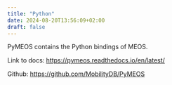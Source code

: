 ```yaml
---
title: "Python"
date: 2024-08-20T13:56:09+02:00
draft: false
---
```


PyMEOS contains the Python bindings of MEOS.

[comment]: <> (Short description and maybe installation process: TODO)

Link to docs: https://pymeos.readthedocs.io/en/latest/

Github: https://github.com/MobilityDB/PyMEOS